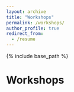 ```yaml
---
layout: archive
title: "Workshops"
permalink: /workshops/
author_profile: true
redirect_from:
  - /resume
---
```


{% include base_path %}

Workshops
======

